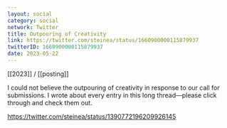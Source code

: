 ```yaml
---
layout: social
category: social
network: Twitter
title: Outpouring of Creativity
link: https://twitter.com/steinea/status/1660900000115879937
twitterID: 1660900000115879937
date: 2023-05-22
---
```


[[2023]] / [[posting]]

I could not believe the outpouring of creativity in response to our call for submissions. I wrote about every entry in this long thread—please click through and check them out.

<https://twitter.com/steinea/status/1390772196209926145>
